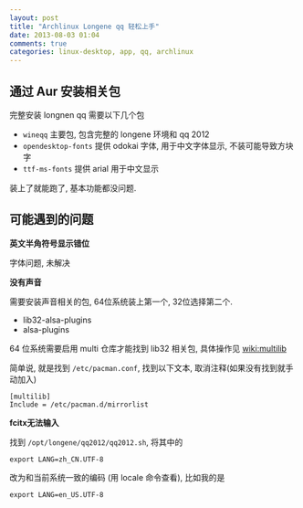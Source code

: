 ```yaml
---
layout: post
title: "Archlinux Longene qq 轻松上手"
date: 2013-08-03 01:04
comments: true
categories: linux-desktop, app, qq, archlinux
---
```


## 通过 Aur 安装相关包

完整安装 longnen qq 需要以下几个包

* `wineqq` 主要包, 包含完整的 longene 环境和 qq 2012
* `opendesktop-fonts` 提供 odokai 字体, 用于中文字体显示, 不装可能导致方块字
* `ttf-ms-fonts` 提供 arial 用于中文显示

装上了就能跑了, 基本功能都没问题.

## 可能遇到的问题


**英文半角符号显示错位**

字体问题, 未解决

**没有声音**

需要安装声音相关的包, 64位系统装上第一个, 32位选择第二个.

* lib32-alsa-plugins 
* alsa-plugins 

64 位系统需要启用 multi 仓库才能找到 lib32 相关包, 具体操作见 [wiki:multilib](https://wiki.archlinux.org/index.php/Multilib) 

简单说, 就是找到 `/etc/pacman.conf`, 找到以下文本, 取消注释(如果没有找到就手动加入)

    [multilib]
    Include = /etc/pacman.d/mirrorlist

**fcitx无法输入**

找到 `/opt/longene/qq2012/qq2012.sh`, 将其中的

    export LANG=zh_CN.UTF-8

改为和当前系统一致的编码 (用 locale 命令查看), 比如我的是

    export LANG=en_US.UTF-8
